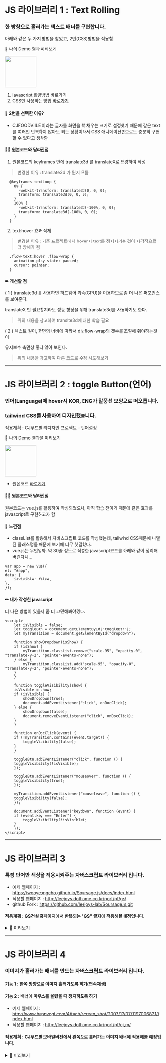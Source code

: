 # JS 라이브러리 1 : Text Rolling

### 한 방향으로 흘러가는 텍스트 배너를 구현합니다.
아래와 같은 두 가지 방법을 찾았고, 2번(CSS)방법을 적용함

👀 나의 Demo 결과 미리보기 

<img src ="textRoll.gif" height="100">


1. javascript 활용방법 [바로가기](https://elvanov.com/1592)
2. CSS만 사용하는 방법 [바로가기](https://velog.io/@favorcho/%ED%9D%90%EB%A5%B4%EB%8A%94-%ED%85%8D%EC%8A%A4%ED%8A%B8-%EA%B5%AC%ED%98%84%ED%95%98%EA%B8%B0)

#### 🧐 2번을 선택한 이유?

- CJFOODVIILE 이라는 글자를 화면을 꽉 채우는 크기로 설정했기 때문에 같은 text를 여러번 반복하지 않아도 되는 상황이라서 CSS 애니메이션만으로도 충분히 구현할 수 있다고 생각함

#### 🤷‍♀️ 원본코드와 달라진점
1. 원본코드의 keyframes 안에 translate3d 를 translateX로 변경하여 작성
> 변경한 이유 : translate3d 가 뭔지 모름

```
  @keyframes textLoop {
    0% {
      -webkit-transform: translate3d(0, 0, 0);
      transform: translate3d(0, 0, 0);
    }
    100% {
      -webkit-transform: translate3d(-100%, 0, 0);
      transform: translate3d(-100%, 0, 0);
    }
  }
```

2. text:hover 효과 삭제
> 변경한 이유 : 기존 프로젝트에서 hover시 text를 정지시키는 것이 시각적으로 더 방해가 됨
```
  .flow-text:hover .flow-wrap {
    animation-play-state: paused;
    cursor: pointer;
  }
```

#### ✏ 개선할 점

( 1 )  translate3d 를 사용하면 하드웨어 과속(GPU)을 이용하므로 좀 더 나은 퍼포먼스를 보여준다.

translateX 만 필요할지라도 성능 향상을 위해 translate3d를 사용하기도 한다.

> 위의 내용을 참고하여 translte3d에 대한 학습 필요

( 2 ) 텍스트 길이, 화면의 너비에 따라서 div.flow-wrap의 갯수를 조절해 줘야하는것이

유지보수 측면상 좋지 않아 보인다.
> 위의 내용을 참고하여 다른 코드로 수정 시도해보기

---
# JS 라이브러리 2 : toggle Button(언어)
### 언어(Language)에 hover시 KOR, ENG가 말풍선 모양으로 떠오릅니다.
### tailwind CSS를 사용하여 디자인했습니다.

적용계획 : CJ푸드빌 리디자인 프로젝트 - 언어설정

👀 나의 Demo 결과물 미리보기

<img src ="toggleBtn2.gif" height="100">


* 원본코드 [바로가기](https://codepen.io/stefan-galescu/pen/vYNXWMP)

#### 🤷‍♀️ 원본코드와 달라진점

원본코드는 vue.js를 활용하여 작성되었으나, 아직 학습 전이기 때문에
같은 효과를 javascript로 구현하고자 함


#### 🧐 느낀점

- classList를 활용해서 자바스크립트 코드를 작성했는데, tailwind CSS때문에 나열된 클래스명들 때문에 보기에 너무 헷갈렸다..
- vue.js는 무엇일까. 약 30줄 정도로 작성한 javascript코드를 아래와 같이 정리해버린다니...
```
var app = new Vue({
el: "#app",
data: {
    isVisible: false,
},
});
```

#### ✏ 내가 작성한 javascript
더 나은 방법이 있을지 좀 더 고민해봐야겠다.
```
<script>
    let isVisible = false;
    let toggleBtn = document.getElementById("toggleBtn");
    let myTransition = document.getElementById("dropdown");

    function showDropdown(isShow) {
    if (isShow) {
        myTransition.classList.remove("scale-95", "opacity-0", "translate-y-2", "pointer-events-none");
    } else {
        myTransition.classList.add("scale-95", "opacity-0", "translate-y-2", "pointer-events-none");
    }
    }

    function toggleVisibility(show) {
    isVisible = show;
    if (isVisible) {
        showDropdown(true);
        document.addEventListener("click", onDocClick);
    } else {
        showDropdown(false);
        document.removeEventListener("click", onDocClick);
    }
    }

    function onDocClick(event) {
    if (!myTransition.contains(event.target)) {
        toggleVisibility(false);
    }
    }

    toggleBtn.addEventListener("click", function () {
    toggleVisibility(!isVisible);
    });

    toggleBtn.addEventListener("mouseover", function () {
    toggleVisibility(true);
    });

    myTransition.addEventListener("mouseleave", function () {
    toggleVisibility(false);
    });

    document.addEventListener("keydown", function (event) {
    if (event.key === "Enter") {
        toggleVisibility(!isVisible);
    }
    });
</script>
```

---
# JS 라이브러리 3
### 특정 단어만 색상을 적용시켜주는 자바스크립트 라이브러리 입니다.

- 예제 웹페이지 : https://wooyeongcho.github.io/Soursage.js/docs/index.html
- 적용할 웹페이지 : http://leejoys.dothome.co.kr/port/pf/gs/
- github Fork : https://github.com/leejoys-lab/Soursage.js.git

#### 적용계획 : GS건설 홈페이지에서 반복되는 "GS" 글자에 적용해볼 예정입니다.

<details>
<summary>🧐 미리보기 </summary>
<div markdown="1">

![image](https://user-images.githubusercontent.com/127175220/227722953-6bd9f646-d03d-46e0-9178-07c79bc7f965.png)
</div>
</details>

---

# JS 라이브러리 4
### 이미지가 흘러가는 배너를 만드는 자바스크립트 라이브러리 입니다.
#### 기능 1 : 한쪽 방향으로 이미지 흘러가도록 하기(연속재생)
#### 기능 2 : 배너에 마우스를 올렸을 때 정지하도록 하기

- 예제 웹페이지 : http://www.happycgi.com/Attach/screen_shot/2007/12/07/1197006821/index.html
- 적용할 웹페이지 : http://leejoys.dothome.co.kr/port/pf/cj_m/


#### 적용계획 : CJ푸드빌 모바일버전에서 왼쪽으로 흘러가는 이미지 배너에 적용해볼 예정입니다.

<details>
<summary>🧐 미리보기 </summary>
<div markdown="1">

![image](https://user-images.githubusercontent.com/127175220/227725394-654d3111-3f1f-4f32-be0c-61b352d26b21.png)

</div>
</details>
